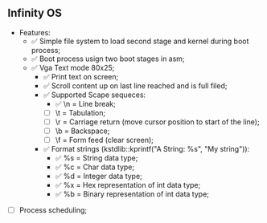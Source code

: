 ## Infinity OS

- Features:
  - ✅ Simple file system to load second stage and kernel during boot process;
  - ✅ Boot process usign two boot stages in asm;
  - ✅ Vga Text mode 80x25;
    - ✅ Print text on screen;
    - ✅ Scroll content up on last line reached and is full filed;
    - ✅ Supported Scape sequeces:
      - ✅ \n = Line break;
      - [ ] \t = Tabulation;
      - [ ] \r = Carriage return (move cursor position to start of the line);
      - [ ] \b = Backspace;
      - [ ] \f = Form feed (clear screen);
    - ✅ Format strings (kstdlib::kprintf("A String: %s", "My string")):
      - ✅ %s = String data type;
      - ✅ %c = Char data type;
      - ✅ %d = Integer data type;
      - ✅ %x = Hex representation of int data type;
      - ✅ %b = Binary representation of int data type;
       
- [ ] Process scheduling;
